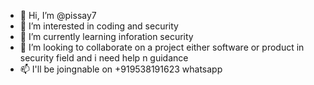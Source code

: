 - 👋 Hi, I’m @pissay7
- 👀 I’m interested in coding and security
- 🌱 I’m currently learning inforation security
- 💞️ I’m looking to collaborate on a project either software or product in security field and i need help n guidance
- 📫 I'll be joingnable on +919538191623 whatsapp

<!---
pissay7/pissay7 is a ✨ special ✨ repository because its `README.md` (this file) appears on your GitHub profile.
You can click the Preview link to take a look at your changes.
--->
